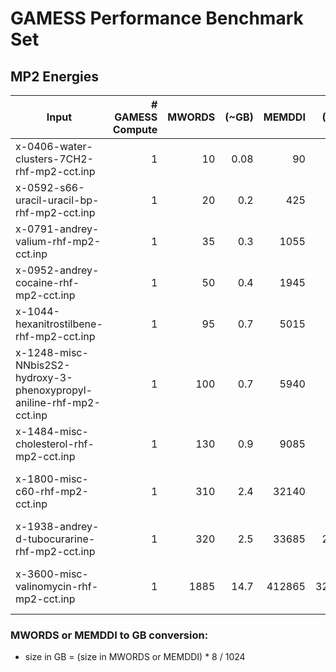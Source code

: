 # GAMESS Performance Benchmark Set

## MP2 Energies

|Input|# GAMESS Compute|MWORDS |(~GB)|MEMDDI|(~GB)|Comment|
|-----|----------------:|-----:|------:|-----:|------:|-------:|
|x-0406-water-clusters-7CH2-rhf-mp2-cct.inp|1|10|0.08|90|0.7|All architectures|
|x-0592-s66-uracil-uracil-bp-rhf-mp2-cct.inp|1|20|0.2|425|3.3|All architectures|
|x-0791-andrey-valium-rhf-mp2-cct.inp|1|35|0.3|1055|8.2|All architectures|
|x-0952-andrey-cocaine-rhf-mp2-cct.inp|1|50|0.4|1945|15.2|All architectures|
|x-1044-hexanitrostilbene-rhf-mp2-cct.inp|1|95|0.7|5015|39.2|All architectures|
|x-1248-misc-NNbis2S2-hydroxy-3-phenoxypropyl-aniline-rhf-mp2-cct.inp|1|100|0.7|5940|46.4|All architectures|
|x-1484-misc-cholesterol-rhf-mp2-cct.inp|1|130|0.9|9085|70.9|All architectures|
|x-1800-misc-c60-rhf-mp2-cct.inp|1|310|2.4|32140|252|AMD EPYC, Skylake and Cavium ThunderX2|
|x-1938-andrey-d-tubocurarine-rhf-mp2-cct.inp|1|320|2.5|33685|263.2|Skylake and Cavium ThunderX2|
|x-3600-misc-valinomycin-rhf-mp2-cct.inp|1|1885|14.7|412865|3225.5|Not tractable on any machine on Bolt|

### MWORDS or MEMDDI to GB conversion:

*  size in GB = (size in MWORDS or MEMDDI) * 8 / 1024

